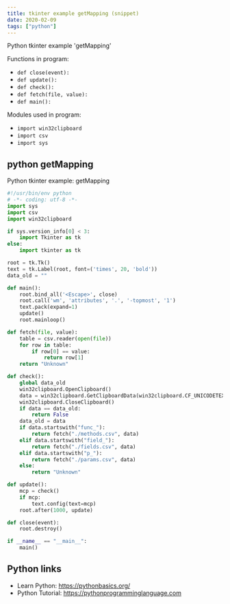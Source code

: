 ```yaml
---
title: tkinter example getMapping (snippet)
date: 2020-02-09
tags: ["python"]
---
```

Python tkinter example 'getMapping'

Functions in program: 
* `def close(event):`
* `def update():`
* `def check():`
* `def fetch(file, value):`
* `def main():`

Modules used in program: 
* `import win32clipboard`
* `import csv`
* `import sys`

## python getMapping

Python tkinter example: getMapping

```python
#!/usr/bin/env python
# -*- coding: utf-8 -*-
import sys
import csv
import win32clipboard

if sys.version_info[0] < 3:
	import Tkinter as tk
else:
	import tkinter as tk

root = tk.Tk()
text = tk.Label(root, font=('times', 20, 'bold'))
data_old = ""

def main():
	root.bind_all('<Escape>', close)
	root.call('wm', 'attributes', '.', '-topmost', '1')
	text.pack(expand=1)
	update()
	root.mainloop()

def fetch(file, value):
	table = csv.reader(open(file))
	for row in table:
		if row[0] == value:
			return row[1]
	return "Unknown"

def check():
	global data_old
	win32clipboard.OpenClipboard()
	data = win32clipboard.GetClipboardData(win32clipboard.CF_UNICODETEXT)
	win32clipboard.CloseClipboard()
	if data == data_old:
		return False
	data_old = data
	if data.startswith("func_"):
		return fetch("./methods.csv", data)
	elif data.startswith("field_"):
		return fetch("./fields.csv", data)
	elif data.startswith("p_"):
		return fetch("./params.csv", data)
	else:
		return "Unknown"

def update():
	mcp = check()
	if mcp:
		text.config(text=mcp)
	root.after(1000, update)

def close(event):
	root.destroy()

if __name__ == "__main__":
	main()


```

## Python links

- Learn Python: https://pythonbasics.org/
- Python Tutorial: https://pythonprogramminglanguage.com

